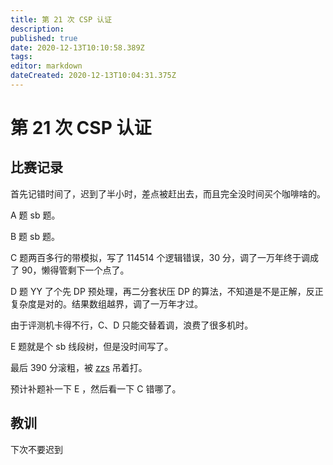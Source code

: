 ```yaml
---
title: 第 21 次 CSP 认证
description: 
published: true
date: 2020-12-13T10:10:58.389Z
tags: 
editor: markdown
dateCreated: 2020-12-13T10:04:31.375Z
---
```


# 第 21 次 CSP 认证

## 比赛记录

首先记错时间了，迟到了半小时，差点被赶出去，而且完全没时间买个咖啡啥的。

A 题 sb 题。

B 题 sb 题。

C 题两百多行的带模拟，写了 114514 个逻辑错误，$30$ 分，调了一万年终于调成了 $90$，懒得管剩下一个点了。

D 题 YY 了个先 DP 预处理，再二分套状压 DP 的算法，不知道是不是正解，反正复杂度是对的。结果数组越界，调了一万年才过。

由于评测机卡得不行，C、D 只能交替着调，浪费了很多机时。

E 题就是个 sb 线段树，但是没时间写了。

最后 390 分滚粗，被 [zzs](/person/zzs) 吊着打。

预计补题补一下 E ，然后看一下 C 错哪了。

## 教训

下次不要迟到